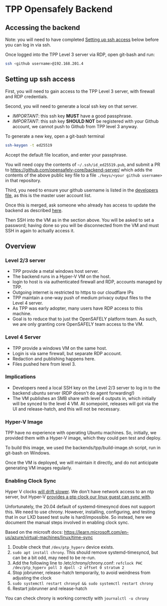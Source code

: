 # TPP Opensafely Backend

## Accessing the backend

Note: you will need to have completed [Setting up ssh
access](#setting-up-ssh-access) below before you can log in via ssh.

Once logged into the TPP Level 3 server via RDP, open git-bash and run:


```bash
ssh <github username>@192.168.201.4
```


## Setting up ssh access

First, you will need to gain access to the TPP Level 3 server, with firewall
and RDP credentials.

Second, you will need to generate a local ssh key on that server.

 - *IMPORTANT*: this ssh key **MUST** have a good passphrase.
 - *IMPORTANT*: this ssh key **SHOULD NOT** be registered with your Github
   account, we cannot push to Github from TPP level 3 anyway.

To generate a new key, open a git-bash terminal

```bash
ssh-keygen -t ed25519
```

Accept the default file location, and enter your passphrase.

You will need copy the contents of `~/.ssh/id_ed25519.pub`, and submit a PR to
https://github.com/opensafely-core/backend-server/ which adds the contents of
the above public key file to a file `./keys/<your github username>` in that
repository.

Third, you need to ensure your github username is listed in the [developers file](https://github.com/opensafely-core/backend-server/blob/main/developers), as this is the master user account list.

Once this is merged, ask someone who already has access to update the
backend as
described
[here](https://github.com/opensafely-core/backend-server/blob/main/README.md#usage).

Then SSH into the VM as in the section above. You will be asked to set
a password; having done so you will be disconnected from the VM and
must SSH in again to actually access it.



## Overview

### Level 2/3 server

 - TPP provide a metal windows host server.
 - The backend runs in a Hyper-V VM on the host.
 - login to host is via authenticated firewall and RDP, accounts managed by
   TPP.
 - Outgoing internet is restricted to https to our cloudflare IPs
 - TPP maintain a one-way push of medium privacy output files to the
   Level 4 server.
 - As TPP was early adopter, many users have RDP access to this machine.
 - Goal is to reduce that to just the OpenSAFELY platform team. As such, we are
   only granting core OpenSAFELY team access to the VM.


### Level 4 Server

 - TPP provide a windows VM on the same host.
 - Login is via same firewall, but separate RDP account.
 - Redaction and publishing happens here.
 - Files pushed here from level 3.

### Implications

 - Developers need a local SSH key on the Level 2/3 server to log in to
   the backend ubuntu server (RDP doesn't do agent forwarding!)
 - The VM publishes an SMB share with level 4 outputs in, which initially will
   be synced to the level 4 VM. At somepoint, releases will got via the UI and
   release-hatch, and this will not be necessary.


### Hyper-V Image

TPP have no experience with operating Ubuntu machines. So, initially, we
provided them with a Hyper-V image, which they could pen test and
deploy.

To build this image, we used the backends/tpp/build-image.sh script, run
in git-bash on Windows.

Once the VM is deployed, we will maintain it directly, and do not
anticipate generating VM images regularly.

### Enabling Clock Sync

Hyper V clocks [will drift
slower](https://learn.microsoft.com/en-gb/archive/blogs/virtual_pc_guy/time-synchronization-in-hyper-v).
We don't have network access to an ntp server, but Hyper-V [provides a ptp
clock our linux guest can sync
with](https://learn.microsoft.com/en-us/azure/virtual-machines/linux/time-sync).

Unfortunately, the 20.04 default of systemd-timesyncd does not support this. We
need to use chrony. However, installing, configuring, and testing that in our
LXD based test suite is hard/impossible. So instead, here we document the
manual steps involved in enabling clock sync.

Based on the microsft docs: https://learn.microsoft.com/en-us/azure/virtual-machines/linux/time-sync

1. Double check that `/dev/ptp_hyperv` device exists. 
2. `sudo apt install chrony`. This should remove systemd-timesyncd, but can be a bit odd, may need to be re-run.
3. Add the following line to /etc/chrony/chrony.conf: ```refclock PHC /dev/ptp_hyperv poll 3 dpoll -2 offset 0 stratum 2```
4. Stop jobrunner, release-hatch temporarily, to avoid weirdness from adjusting the clock
5. `sudo systemctl restart chronyd && sudo systemctl restart chrony`
6. Restart jobrunner and release-hatch

You can check chrony is working correctly with `journalctl -u chrony`


